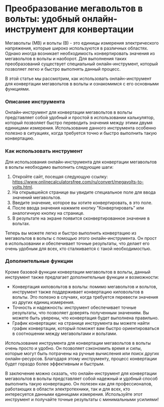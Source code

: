 Преобразование мегавольтов в вольты: удобный онлайн-инструмент для конвертации
==============================================================================

Мегавольты (МВ) и вольты (В) - это единицы измерения электрического напряжения, которые широко используются в различных областях. Однако иногда возникает необходимость конвертировать значения из мегавольтов в вольты и наоборот. Для выполнения таких преобразований существует специальный онлайн-инструмент, который позволяет легко и быстро выполнять данный процесс.

В этой статье мы рассмотрим, как использовать онлайн-инструмент для конвертации мегавольтов в вольты и ознакомимся с его основными функциями.

### Описание инструмента

Онлайн-инструмент для конвертации мегавольтов в вольты представляет собой удобный и простой в использовании калькулятор, который позволяет быстро переводить значения между этими двумя единицами измерения. Использование данного инструмента особенно полезно в ситуациях, когда требуется точно и быстро выполнить такую конвертацию.

### Как использовать инструмент

Для использования онлайн-инструмента для конвертации мегавольтов в вольты необходимо выполнить следующие шаги:

1. Откройте сайт, посещая следующую ссылку: <https://www.onlinecalculatorsfree.com/ru/convert/megavolts-to-volts.html>.
2. На открывшейся странице вы увидите специальное поле для ввода значений мегавольтов.
3. Введите значение, которое вы хотите конвертировать, в это поле.
4. После ввода значения нажмите кнопку "Конвертировать" или аналогичную кнопку на странице.
5. В результате на экране появится сконвертированное значение в вольтах.

Теперь вы можете легко и быстро выполнить конвертацию из мегавольтов в вольты с помощью этого онлайн-инструмента. Он прост в использовании и обеспечивает точные результаты, что делает его очень удобным для всех, кто сталкивается с такой необходимостью.

### Дополнительные функции

Кроме базовой функции конвертации мегавольтов в вольты, данный инструмент также предлагает дополнительные функции и возможности:

- Конвертация киловольтов в вольты: помимо мегавольтов и вольтов, инструмент также поддерживает конвертацию киловольтов в вольты. Это полезно в случаях, когда требуется перевести значения из других единиц измерения.
- Точность и надежность: инструмент обеспечивает точные результаты, что позволяет доверять полученным значениям. Вы можете быть уверены, что конвертация будет выполнена правильно.
- График конвертации: на странице инструмента вы можете найти график конвертации, который поможет вам быстро ориентироваться в соотношении между мегавольтами и вольтами.

Использование инструмента для конвертации мегавольтов в вольты очень просто и удобно. Он позволяет сэкономить время и силы, которые могут быть потрачены на ручные вычисления или поиск других онлайн-ресурсов. Благодаря этому инструменту, процесс конвертации будет гораздо более эффективным и быстрым.

В заключение можно сказать, что онлайн-инструмент для конвертации мегавольтов в вольты представляет собой надежный и удобный способ выполнить такую конвертацию. Он полезен как для профессионалов, работающих в области электротехники, так и для всех, кто интересуется данными единицами измерения. Используйте этот инструмент и получайте точные результаты с минимальными усилиями!